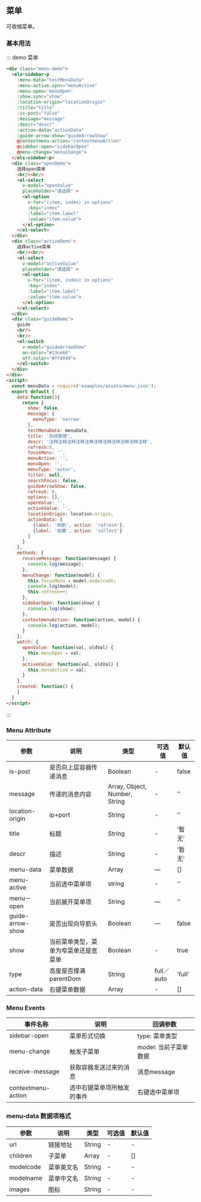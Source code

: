 ## 菜单

可收缩菜单。

### 基本用法


::: demo 菜单
```html
<div class="menu-demo">
  <elx-sidebar-p
    :menu-data="testMenuData"
    :menu-active.sync="menuActive"
    :menu-open='menuOpen'
    :show.sync="show"
    :location-origin="locationOrigin"
    :title="title"
    :is-post="false"
    :message="message"
    :descr="descr"
    :action-data="actionData"
    :guide-arrow-show="guideArrowShow"
    @contextmenu-action="contextmenuAction"
    @sidebar-open="sidebarOpen"
    @menu-change="menuChange">
  </elx-sidebar-p>
  <div class="openDemo">
    选择open菜单
    <br/><br/>
    <el-select
      v-model="openValue"
      placeholder="请选择" >
      <el-option
        v-for="(item, index) in options"
        :key="index"
        :label="item.label"
        :value="item.value">
      </el-option>
    </el-select>
  </div>
  <div class="activeDemo">
    选择active菜单
    <br/><br/>
    <el-select
      v-model="activeValue"
      placeholder="请选择" >
      <el-option
        v-for="(item, index) in options"
        :key="index"
        :label="item.label"
        :value="item.value">
      </el-option>
    </el-select>
  </div>
  <div class="guideDemo">
    guide
    <br/>
    <br/>
    <el-switch
      v-model="guideArrowShow"
      on-color="#13ce66"
      off-color="#ff4949">
    </el-switch>
  </div>
</div>
<script>
  const menuData = require('examples/assets/menu.json');
  export default {
    data:function(){
      return {
        show: false,
        message: {
          menuType: 'narrow'
        },
        testMenuData: menuData,
        title: '系统管理',
        descr: '注释注释注释注释注释注释注释注释注释注释注释',
        refresh:0,
        focusMenu: '',
        menuActive: '',
        menuOpen: '',
        menuType: 'outer',
        filter: null,
        searchFocus: false,
        guideArrowShow: false,
        refresh: 0,
        options: [],
        openValue: '',
        activeValue: '',
        locationOrigin: location.origin,
        actionData: [
          {label: '刷新', action: 'refresh'},
          {label: '收藏', action: 'collect'}
        ]
      }
    },
    methods: {
      receiveMessage: function(message) {
        console.log(message);
      },
      menuChange: function(model) {
        this.focusMenu = model.modelcode;
        console.log(model);
        this.refresh++;
      },
      sidebarOpen: function(show) {
        console.log(show);
      },
      contextmenuAction: function(action, model) {
        console.log(action, model);
      }
    },
    watch: {
      openValue: function(val, oldVal) {
        this.menuOpen = val;
      },
      activeValue: function(val, oldVal) {
        this.menuActive = val;
      }
    },
    created: function() {
    }
  }
</script>
```
:::


### Menu Attribute
| 参数      | 说明    | 类型      | 可选值       | 默认值   |
|---------- |-------- |---------- |-------------  |-------- |
| is-post | 是否向上层容器传递消息 | Boolean | - | false |
| message | 传递的消息内容 | Array, Object, Number, String | - | '' |
| location-origin | ip+port | String | - | '' |
| title | 标题 | String | - | '暂无' |
| descr | 描述 | String | - | '暂无' |
| menu-data | 菜单数据 | Array | — | [] |
| menu-active | 当前选中菜单项 | string | - | '' |
| menu－open | 当前展开菜单项 | String | — | '' |
| guide-arrow-show | 是否出现向导箭头 | Boolean | — | false |
| show | 当前菜单类型，菜单为窄菜单还是宽菜单 | Boolean | - | true |
| type | 高度是否撑满parentDom | String | full／auto | 'full' |
| action-data | 右键菜单数据 | Array | - | [] |

### Menu Events
| 事件名称      | 说明    | 回调参数      |
|---------- |-------- |---------- |
| sidebar-open | 菜单形式切换 | type: 菜单类型 |
| menu-change | 触发子菜单 | model: 当前子菜单数据 |
| receive-message | 获取容器发送过来的消息 | 消息message |
| contextmenu-action | 选中右键菜单项所触发的事件 | 右键选中菜单项 |

### menu-data 数据项格式
| 参数      | 说明    | 类型      | 可选值       | 默认值   |
|---------- |-------- |---------- |-------------  |-------- |
| url | 链接地址 | String | - | - |
| children | 子菜单 | Array | - | [] |
| modelcode | 菜单英文名 | String | - | - |
| modelname | 菜单中文名 | String | - | - |
| images | 图标 | String | - | - |
